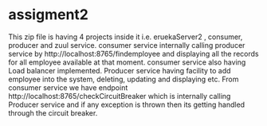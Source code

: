 # assigment2
This zip file is having 4 projects inside it i.e. eruekaServer2 , consumer, producer and zuul service.
consumer service internally calling producer service by http://localhost:8765/findemployee and displaying all the records for all employee available at that moment.
consumer service also having Load balancer implemented.
Producer service having facility to add employee into the system, deleting, updating and displaying etc.
 From consumer service we have endpoint http://localhost:8765/checkCircuitBreaker which is internally calling Producer service and if any exception is thrown then its getting handled through the circuit breaker.
 
